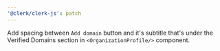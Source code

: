 ```yaml
---
'@clerk/clerk-js': patch
---
```


Add spacing between `Add domain` button and it's subtitle that's under the Verified Domains section in `<OrganizationProfile/>` component.

